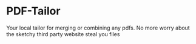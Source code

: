 # PDF-Tailor
Your local tailor for merging or combining any pdfs. No more worry about the sketchy third party website steal you files
